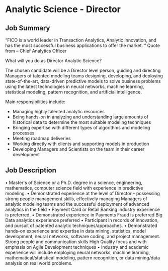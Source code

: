 # Analytic Science - Director

## Job Summary
“FICO is a world leader in Transaction Analytics, Analytic Innovation, and has the most successful business applications to offer the market. “ Quote from – Chief Analytics Officer 

What will you do as Director Analytic Science?

The chosen candidate will be a Director level person, guiding and directing Managers of talented modeling teams designing, developing, and deploying state-of-the-art, data-driven predictive models to solve business problems using the latest technologies in neural networks, machine learning, statistical modeling, pattern recognition, and artificial intelligence. 

Main responsibilities include: 
* Managing highly talented analytic resources 
* Being hands-on in analyzing and understanding large amounts of historical data to determine the most suitable modeling techniques
* Bringing expertise with different types of algorithms and modeling processes
* Meeting roadmap deliveries
* Working directly with clients and supporting models in production
* Developing Managers and Scientists on the team in their career development

## Job Description
• Master's of Science or a Ph.D. degree in a science, engineering, mathematics, computer science field with experience in predictive modeling.
• Demonstrated experience at the level of Director – possessing strong people management skills, effectively managing Managers of analytic modeling teams and the successful deployment of advanced analytics in the field
• Payment Card or Retail Banking industry experience is preferred.
• Demonstrated experience in Payments Fraud is preferred
Big Data analytics experience preferred
• Participant in records of innovation, and pursuit of patented analytic techniques/approaches.
• Demonstrated hands-on experience and expertise in data mining, statistics, model development, neural networks, software coding, and project management.
Strong people and communication skills
High Quality focus and with emphasis on Agile Development techniques
• Industry and academic experience will include employing neural networks, machine learning, mathematical/statistical modeling, pattern recognition, or data mining/data analysis on real world problems.